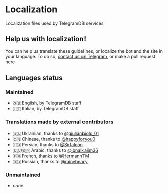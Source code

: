 # Localization
Localization files used by TelegramDB services

## Help us with localization!
You can help us translate these guidelines, or localize the bot and the site in your language. To do so, [contact us on Telegram](https://t.me/tgdb_support), or make a pull request here

## Languages status
### Maintained
 - 🇬🇧 English, by TelegramDB staff
 - 🇮🇹 Italian, by TelegramDB staff

### Translations made by external contributors
- 🇺🇦 Ukrainian, thanks to [@giulianbiolo_01](https://t.me/giulianbiolo_01)
- 🇨🇳 Chinese, thanks to [@happyforyou0](https://t.me/happyforyou0)
- 🇮🇷 Persian, thanks to [@Sirfalcon](https://t.me/Sirfalcon)
- 🇸🇦/🇸🇾 Arabic, thanks to [@ibnalkaiim36](https://t.me/ibnalkaiim36)
- 🇫🇷 French, thanks to [@HermannTM](https://t.me/HermannTM)
- 🇷🇺 Russian, thanks to [@rainybeary](https://t.me/rainybeary)

### Unmaintained
 - _none_
